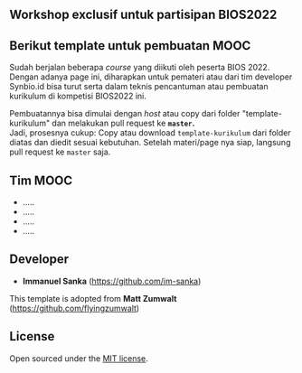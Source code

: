 ## Workshop exclusif untuk partisipan BIOS2022

## Berikut template untuk pembuatan MOOC 

Sudah berjalan beberapa _course_ yang diikuti oleh peserta BIOS 2022.
Dengan adanya page ini, diharapkan untuk pemateri atau dari tim developer Synbio.id bisa turut serta dalam teknis pencantuman atau pembuatan kurikulum di kompetisi BIOS2022 ini.

Pembuatannya bisa dimulai dengan _host_ atau copy dari folder "template-kurikulum" dan melakukan pull request ke **`master`.**
<br> 
Jadi, prosesnya cukup:
Copy atau download `template-kurikulum` dari folder diatas dan diedit sesuai kebutuhan.
Setelah materi/page nya siap, langsung pull request ke `master` saja.

## Tim MOOC
- .....
- .....
- .....
- .....

## Developer
- **Immanuel Sanka** (<https://github.com/im-sanka>)

This template is adopted from
**Matt Zumwalt** (<https://github.com/flyingzumwalt>)


## License

Open sourced under the [MIT license](LICENSE.md).

